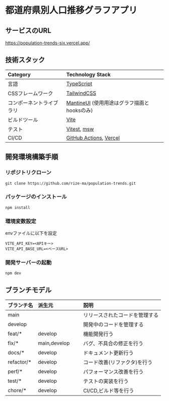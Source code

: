 # 都道府県別人口推移グラフアプリ  
  
## サービスのURL
https://population-trends-six.vercel.app/

## 技術スタック
| Category              | Technology Stack                                                                      |
|:-----------           |:------------                                                                          |
| 言語                   | [TypeScript](https://www.typescriptlang.org/)                                         | 
| CSSフレームワーク        | [TailwindCSS](https://tailwindcss.com/)                                               | 
| コンポーネントライブラリ  | [MantineUI](https://mantine.dev/) (使用用途はグラフ描画とhooksのみ)                        | 
| ビルドツール            | [Vite](https://ja.vite.dev/)                                                           |
| テスト                 | [Vitest](https://vitest.dev/), [msw](https://mswjs.io/)                                |
| CI/CD                 | [GitHub Actions](https://docs.github.com/ja/actions), [Vercel](https://vercel.com/)    |

## 開発環境構築手順

### リポジトリクローン
```
git clone https://github.com/rize-ma/population-trends.git
```
### パッケージのインストール
```
npm install
```

### 環境変数設定
envファイルに以下を設定
```
VITE_API_KEY=<APIキー>
VITE_API_BASE_URL=<ベースURL>
```

### 開発サーバーの起動
```
npm dev
```


## ブランチモデル

| ブランチ名       | 派生元         | 説明                     |
|:-----------    |:------------  |:------------             |
| main           |  　　　　　　　　|リリースされたコードを管理する |
| develop        |               |開発中のコードを管理する      | 
| feat/*         |develop        |機能開発行う                 |
| fix/*          |main,develop   |バグ、不具合の修正を行う       |
| docs/*         |develop        |ドキュメント更新行う          |
| refactor/*     |develop        |コード改善(リファクタ)を行う   |
| perf/*         |develop        |パフォーマンス改善を行う       |
| test/*         |develop        |テストの実装を行う            |
| chore/*        |develop        |CI/CD,ビルド等を行う         |
